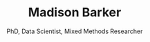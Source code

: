 ---
layout: home
title: "Madison Barker"
subtitle: "PhD, Data Scientist, Mixed Methods Researcher"
permalink: /
---